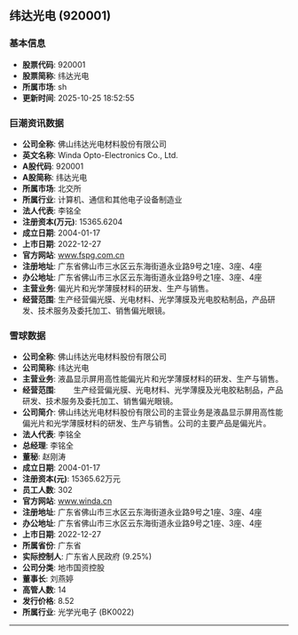 ## 纬达光电 (920001)

### 基本信息

- **股票代码**: 920001
- **股票简称**: 纬达光电
- **所属市场**: sh
- **更新时间**: 2025-10-25 18:52:55

### 巨潮资讯数据

- **公司全称**: 佛山纬达光电材料股份有限公司
- **英文名称**: Winda Opto-Electronics Co., Ltd.
- **A股代码**: 920001
- **A股简称**: 纬达光电
- **所属市场**: 北交所
- **所属行业**: 计算机、通信和其他电子设备制造业
- **法人代表**: 李铭全
- **注册资本(万元)**: 15365.6204
- **成立日期**: 2004-01-17
- **上市日期**: 2022-12-27
- **官方网站**: www.fspg.com.cn
- **注册地址**: 广东省佛山市三水区云东海街道永业路9号之1座、3座、4座
- **办公地址**: 广东省佛山市三水区云东海街道永业路9号之1座、3座、4座
- **主营业务**: 偏光片和光学薄膜材料的研发、生产与销售。
- **经营范围**: 生产经营偏光膜、光电材料、光学薄膜及光电胶粘制品，产品研发、技术服务及委托加工、销售偏光眼镜。

### 雪球数据

- **公司全称**: 佛山纬达光电材料股份有限公司
- **公司简称**: 纬达光电
- **主营业务**: 液晶显示屏用高性能偏光片和光学薄膜材料的研发、生产与销售。
- **经营范围**: 　　生产经营偏光膜、光电材料、光学薄膜及光电胶粘制品，产品研发、技术服务及委托加工、销售偏光眼镜。
- **公司简介**: 佛山纬达光电材料股份有限公司的主营业务是液晶显示屏用高性能偏光片和光学薄膜材料的研发、生产与销售。公司的主要产品是偏光片。
- **法人代表**: 李铭全
- **总经理**: 李铭全
- **董秘**: 赵刚涛
- **成立日期**: 2004-01-17
- **注册资本(元)**: 15365.62万元
- **员工人数**: 302
- **官方网站**: www.winda.cn
- **注册地址**: 广东省佛山市三水区云东海街道永业路9号之1座、3座、4座
- **办公地址**: 广东省佛山市三水区云东海街道永业路9号之1座、3座、4座
- **上市日期**: 2022-12-27
- **所属省份**: 广东省
- **实际控制人**: 广东省人民政府 (9.25%)
- **公司分类**: 地市国资控股
- **董事长**: 刘燕婷
- **高管人数**: 14
- **发行价格**: 8.52
- **所属行业**: 光学光电子 (BK0022)

---